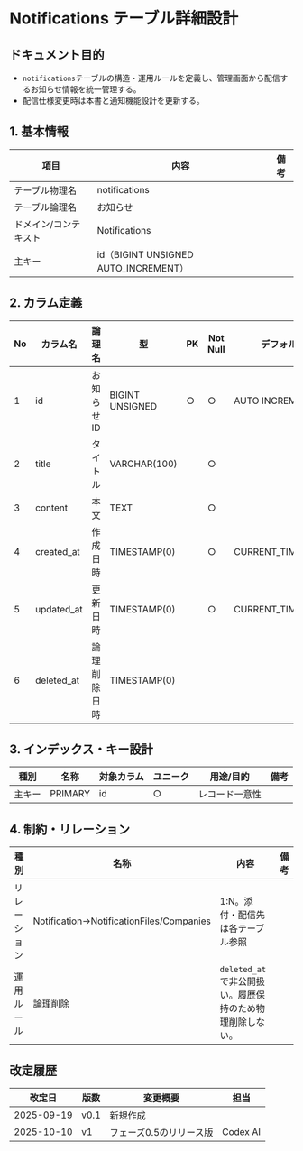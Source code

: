 # Notifications テーブル詳細設計

## ドキュメント目的
- `notifications`テーブルの構造・運用ルールを定義し、管理画面から配信するお知らせ情報を統一管理する。
- 配信仕様変更時は本書と通知機能設計を更新する。

## 1. 基本情報
| 項目 | 内容 | 備考 |
|---|---|---|
| テーブル物理名 | notifications |  |
| テーブル論理名 | お知らせ |  |
| ドメイン/コンテキスト | Notifications |  |
| 主キー | id（BIGINT UNSIGNED AUTO_INCREMENT） |  |

## 2. カラム定義
| No | カラム名 | 論理名 | 型 | PK | Not Null | デフォルト | 説明/業務ルール | 備考 |
|---|---|---|---|---|---|---|---|---|
| 1 | id | お知らせID | BIGINT UNSIGNED | ○ | ○ | AUTO INCREMENT | システム採番。 |  |
| 2 | title | タイトル | VARCHAR(100) |  | ○ |  | 表示タイトル。 |  |
| 3 | content | 本文 | TEXT |  | ○ |  | HTML/Markdown等で保存。 |  |
| 4 | created_at | 作成日時 | TIMESTAMP(0) |  | ○ | CURRENT_TIMESTAMP | 公開登録日時。 |  |
| 5 | updated_at | 更新日時 | TIMESTAMP(0) |  | ○ | CURRENT_TIMESTAMP | 更新日時。 | on update CURRENT_TIMESTAMP |
| 6 | deleted_at | 論理削除日時 | TIMESTAMP(0) |  |  |  | `deleted_at`で非表示管理。 |  |

## 3. インデックス・キー設計
| 種別 | 名称 | 対象カラム | ユニーク | 用途/目的 | 備考 |
|---|---|---|---|---|---|
| 主キー | PRIMARY | id | ○ | レコード一意性 |  |

## 4. 制約・リレーション
| 種別 | 名称 | 内容 | 備考 |
|---|---|---|---|
| リレーション | Notification→NotificationFiles/Companies | 1:N。添付・配信先は各テーブル参照 |  |
| 運用ルール | 論理削除 | `deleted_at`で非公開扱い。履歴保持のため物理削除しない。 |  |

## 改定履歴
| 改定日 | 版数 | 変更概要 | 担当 |
|---|---|---|---|
| 2025-09-19 | v0.1 | 新規作成 |  |
| 2025-10-10 | v1 | フェーズ0.5のリリース版 | Codex AI |